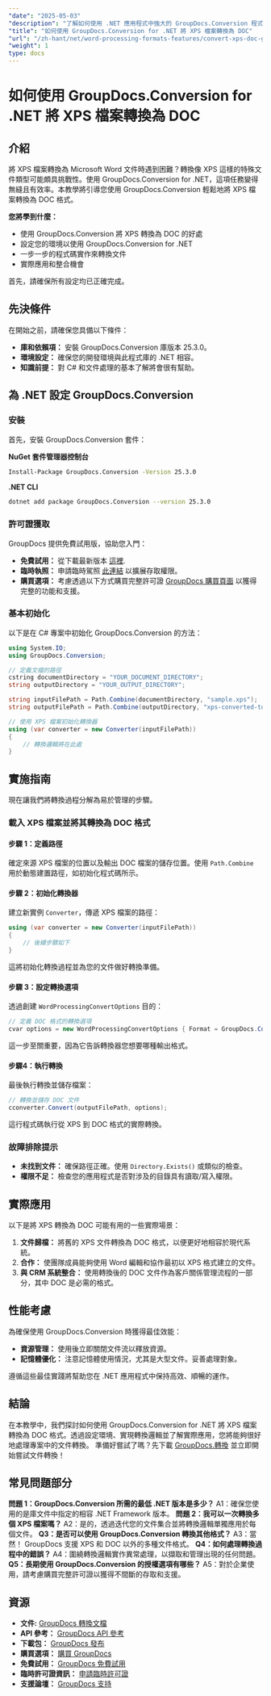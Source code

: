```yaml
---
"date": "2025-05-03"
"description": "了解如何使用 .NET 應用程式中強大的 GroupDocs.Conversion 程式庫將 XPS 檔案無縫轉換為 Microsoft Word DOC 格式。"
"title": "如何使用 GroupDocs.Conversion for .NET 將 XPS 檔案轉換為 DOC"
"url": "/zh-hant/net/word-processing-formats-features/convert-xps-doc-groupdocs-conversion-dotnet/"
"weight": 1
type: docs
---
```

# 如何使用 GroupDocs.Conversion for .NET 將 XPS 檔案轉換為 DOC

## 介紹
將 XPS 檔案轉換為 Microsoft Word 文件時遇到困難？轉換像 XPS 這樣的特殊文件類型可能頗具挑戰性。使用 GroupDocs.Conversion for .NET，這項任務變得無縫且有效率。本教學將引導您使用 GroupDocs.Conversion 輕鬆地將 XPS 檔案轉換為 DOC 格式。

**您將學到什麼：**
- 使用 GroupDocs.Conversion 將 XPS 轉換為 DOC 的好處
- 設定您的環境以使用 GroupDocs.Conversion for .NET
- 一步一步的程式碼實作來轉換文件
- 實際應用和整合機會

首先，請確保所有設定均已正確完成。

## 先決條件
在開始之前，請確保您具備以下條件：

- **庫和依賴項：** 安裝 GroupDocs.Conversion 庫版本 25.3.0。
- **環境設定：** 確保您的開發環境與此程式庫的 .NET 相容。
- **知識前提：** 對 C# 和文件處理的基本了解將會很有幫助。

## 為 .NET 設定 GroupDocs.Conversion
### 安裝
首先，安裝 GroupDocs.Conversion 套件：

**NuGet 套件管理器控制台**

```bash
Install-Package GroupDocs.Conversion -Version 25.3.0
```

**.NET CLI**

```bash
dotnet add package GroupDocs.Conversion --version 25.3.0
```

### 許可證獲取
GroupDocs 提供免費試用版，協助您入門：
- **免費試用：** 從下載最新版本 [這裡](https://releases。groupdocs.com/conversion/net/).
- **臨時執照：** 申請臨時駕照 [此連結](https://purchase.groupdocs.com/temporary-license/) 以擴展存取權限。
- **購買選項：** 考慮透過以下方式購買完整許可證 [GroupDocs 購買頁面](https://purchase.groupdocs.com/buy) 以獲得完整的功能和支援。

### 基本初始化
以下是在 C# 專案中初始化 GroupDocs.Conversion 的方法：

```csharp
using System.IO;
using GroupDocs.Conversion;

// 定義文檔的路徑
cstring documentDirectory = "YOUR_DOCUMENT_DIRECTORY";
string outputDirectory = "YOUR_OUTPUT_DIRECTORY";

string inputFilePath = Path.Combine(documentDirectory, "sample.xps");
string outputFilePath = Path.Combine(outputDirectory, "xps-converted-to.doc");

// 使用 XPS 檔案初始化轉換器
using (var converter = new Converter(inputFilePath))
{
    // 轉換邏輯將在此處
}
```

## 實施指南
現在讓我們將轉換過程分解為易於管理的步驟。
### 載入 XPS 檔案並將其轉換為 DOC 格式
#### 步驟 1：定義路徑
確定來源 XPS 檔案的位置以及輸出 DOC 檔案的儲存位置。使用 `Path.Combine` 用於動態建置路徑，如初始化程式碼所示。
#### 步驟 2：初始化轉換器
建立新實例 `Converter`，傳遞 XPS 檔案的路徑：

```csharp
using (var converter = new Converter(inputFilePath))
{
    // 後續步驟如下
}
```

這將初始化轉換過程並為您的文件做好轉換準備。
#### 步驟 3：設定轉換選項
透過創建 `WordProcessingConvertOptions` 目的：

```csharp
// 定義 DOC 格式的轉換選項
cvar options = new WordProcessingConvertOptions { Format = GroupDocs.Conversion.FileTypes.WordProcessingFileType.Doc };
```

這一步至關重要，因為它告訴轉換器您想要哪種輸出格式。
#### 步驟4：執行轉換
最後執行轉換並儲存檔案：

```csharp
// 轉換並儲存 DOC 文件
cconverter.Convert(outputFilePath, options);
```

這行程式碼執行從 XPS 到 DOC 格式的實際轉換。
### 故障排除提示
- **未找到文件：** 確保路徑正確。使用 `Directory.Exists()` 或類似的檢查。
- **權限不足：** 檢查您的應用程式是否對涉及的目錄具有讀取/寫入權限。

## 實際應用
以下是將 XPS 轉換為 DOC 可能有用的一些實際場景：
1. **文件歸檔：** 將舊的 XPS 文件轉換為 DOC 格式，以便更好地相容於現代系統。
2. **合作：** 使團隊成員能夠使用 Word 編輯和協作最初以 XPS 格式建立的文件。
3. **與 CRM 系統整合：** 使用轉換後的 DOC 文件作為客戶關係管理流程的一部分，其中 DOC 是必需的格式。

## 性能考慮
為確保使用 GroupDocs.Conversion 時獲得最佳效能：
- **資源管理：** 使用後立即關閉文件流以釋放資源。
- **記憶體優化：** 注意記憶體使用情況，尤其是大型文件。妥善處理對象。

遵循這些最佳實踐將幫助您在 .NET 應用程式中保持高效、順暢的運作。
## 結論
在本教學中，我們探討如何使用 GroupDocs.Conversion for .NET 將 XPS 檔案轉換為 DOC 格式。透過設定環境、實現轉換邏輯並了解實際應用，您將能夠很好地處理專案中的文件轉換。
準備好嘗試了嗎？先下載 [GroupDocs.轉換](https://releases.groupdocs.com/conversion/net/) 並立即開始嘗試文件轉換！
## 常見問題部分
**問題 1：GroupDocs.Conversion 所需的最低 .NET 版本是多少？**
A1：確保您使用的是庫文件中指定的相容 .NET Framework 版本。
**問題 2：我可以一次轉換多個 XPS 檔案嗎？**
A2：是的，透過迭代您的文件集合並將轉換邏輯單獨應用於每個文件。
**Q3：是否可以使用 GroupDocs.Conversion 轉換其他格式？**
A3：當然！ GroupDocs 支援 XPS 和 DOC 以外的多種文件格式。
**Q4：如何處理轉換過程中的錯誤？**
A4：圍繞轉換邏輯實作異常處理，以擷取和管理出現的任何問題。
**Q5：長期使用 GroupDocs.Conversion 的授權選項有哪些？**
A5：對於企業使用，請考慮購買完整許可證以獲得不間斷的存取和支援。
## 資源
- **文件:** [GroupDocs 轉換文檔](https://docs.groupdocs.com/conversion/net/)
- **API 參考：** [GroupDocs API 參考](https://reference.groupdocs.com/conversion/net/)
- **下載包：** [GroupDocs 發布](https://releases.groupdocs.com/conversion/net/)
- **購買選項：** [購買 GroupDocs](https://purchase.groupdocs.com/buy)
- **免費試用：** [GroupDocs 免費試用](https://releases.groupdocs.com/conversion/net/)
- **臨時許可證資訊：** [申請臨時許可證](https://purchase.groupdocs.com/temporary-license/)
- **支援論壇：** [GroupDocs 支持](https://forum.groupdocs.com/c/conversion/10)